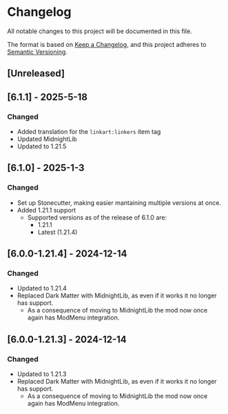 # Changelog

All notable changes to this project will be documented in this file.

The format is based on [Keep a Changelog](https://keepachangelog.com/en/1.1.0/),
and this project adheres to [Semantic Versioning](https://semver.org/spec/v2.0.0.html).

## [Unreleased]

## [6.1.1] - 2025-5-18

### Changed
- Added translation for the `linkart:linkers` item tag
- Updated MidnightLib
- Updated to 1.21.5

## [6.1.0] - 2025-1-3

### Changed
- Set up Stonecutter, making easier mantaining multiple versions at once.
- Added 1.21.1 support
  - Supported versions as of the release of 6.1.0 are: 
    - 1.21.1
    - Latest (1.21.4)

## [6.0.0-1.21.4] - 2024-12-14

### Changed

- Updated to 1.21.4
- Replaced Dark Matter with MidnightLib, as even if it works it no longer has support.
  - As a consequence of moving to MidnightLib the mod now once again has ModMenu integration.

## [6.0.0-1.21.3] - 2024-12-14

### Changed

- Updated to 1.21.3
- Replaced Dark Matter with MidnightLib, as even if it works it no longer has support.
  - As a consequence of moving to MidnightLib the mod now once again has ModMenu integration.